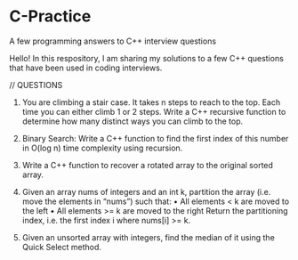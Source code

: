 # C-Practice
A few programming answers to C++ interview questions

Hello! In this respository, I am sharing my solutions to a few C++ questions that have been used in coding interviews.

// QUESTIONS
1) You are climbing a stair case. It takes n steps to reach to the top. Each time you can either climb 1 or 2 steps. Write a C++ recursive function to determine how many distinct ways you can climb to the top.

2) Binary Search: Write a C++ function to find the first index of this number in O(log n) time complexity using recursion.

3) Write a C++ function to recover a rotated array to the original sorted array.

4) Given an array nums of integers and an int k, partition the array (i.e. move the elements in “nums”) such that:
• All elements < k are moved to the left
• All elements >= k are moved to the right
Return the partitioning index, i.e. the first index i where nums[i] >= k.

5) Given an unsorted array with integers, find the median of it using the Quick Select method. 
